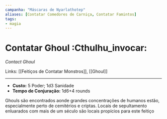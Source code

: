 ```yaml
---
campanha: "Máscaras de Nyarlathotep"
aliases: [Contatar Comedores de Carniça, Contatar Famintos]
tags: 
- magia
---
```


# Contatar Ghoul :Cthulhu_invocar:
_Contact Ghoul_

Links: [[Feitiços de Contatar Monstros]], [[Ghoul]]

---
-  **Custo:** 5 Poder; 1d3 Sanidade
- **Tempo de Conjuração:** 1d6+4 rounds

Ghouls são encontrados aonde grandes concentrações de humanos estão, especialmente perto de cemitérios e criptas. Locais de sepultamento enluarados com mais de um século são locais propícios para este feitiço 